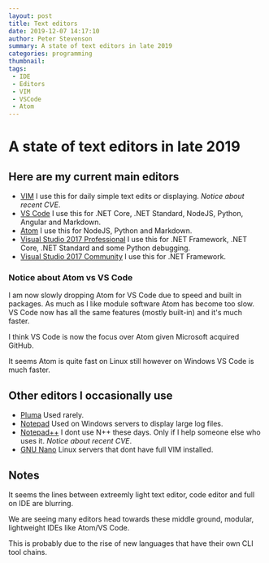 ```yaml
---
layout: post
title: Text editors
date: 2019-12-07 14:17:10
author: Peter Stevenson
summary: A state of text editors in late 2019
categories: programming
thumbnail:
tags:
 - IDE
 - Editors
 - VIM
 - VSCode
 - Atom
---
```


# A state of text editors in late 2019

## Here are my current main editors

* [VIM](https://www.vim.org/) I use this for daily simple text edits or displaying. _Notice about recent CVE_.
* [VS Code](https://code.visualstudio.com/) I use this for .NET Core, .NET Standard, NodeJS, Python, Angular and Markdown.
* [Atom](https://atom.io/) I use this for NodeJS, Python and Markdown.
* [Visual Studio 2017 Professional](https://visualstudio.microsoft.com/downloads/) I use this for .NET Framework, .NET Core, .NET Standard and some Python debugging.
* [Visual Studio 2017 Community](https://visualstudio.microsoft.com/downloads/) I use this for .NET Framework.

### Notice about Atom vs VS Code

I am now slowly dropping Atom for VS Code due to speed and built in packages. As much as I like module software Atom has become too slow. VS Code now has all the same features (mostly built-in) and it's much faster.

I think VS Code is now the focus over Atom given Microsoft acquired GitHub.

It seems Atom is quite fast on Linux still however on Windows VS Code is much faster.

## Other editors I occasionally use

* [Pluma](https://github.com/mate-desktop/pluma) Used rarely.
* [Notepad](https://www.microsoft.com/en-us/p/windows-notepad/9msmlrh6lzf3?activetab=pivot:overviewtab) Used on Windows servers to display large log files.
* [Notepad++](https://notepad-plus-plus.org/downloads/) I dont use N++ these days. Only if I help someone else who uses it. _Notice about recent CVE_.
* [GNU Nano](https://www.nano-editor.org/) Linux servers that dont have full VIM installed.

## Notes

It seems the lines between extreemly light text editor, code editor and full on IDE are blurring.

We are seeing many editors head towards these middle ground, modular, lightweight IDEs like Atom/VS Code.

This is probably due to the rise of new languages that have their own CLI tool chains.